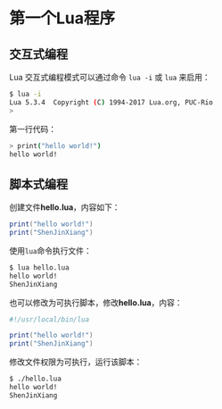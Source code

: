 # 第一个Lua程序

## 交互式编程
Lua 交互式编程模式可以通过命令 `lua -i` 或 `lua` 来启用：

```sh
$ lua -i
Lua 5.3.4  Copyright (C) 1994-2017 Lua.org, PUC-Rio
> 
```

第一行代码：
```sh
> print("hello world!")
hello world!
```

## 脚本式编程
创建文件**hello.lua**，内容如下：
```lua
print("hello world!")
print("ShenJinXiang")
```

使用`lua`命令执行文件：
```sh
$ lua hello.lua
hello world!
ShenJinXiang
```

也可以修改为可执行脚本，修改**hello.lua**，内容：
```lua
#!/usr/local/bin/lua

print("hello world!")
print("ShenJinXiang")
```

修改文件权限为可执行，运行该脚本：
```sh
$ ./hello.lua
hello world!
ShenJinXiang
```
